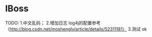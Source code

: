 # IBoss

TODO:
1.中文乱码；
2.增加日志 log4j的配置参考（http://blog.csdn.net/moshenglv/article/details/52311181）
3.测试 ok


  

